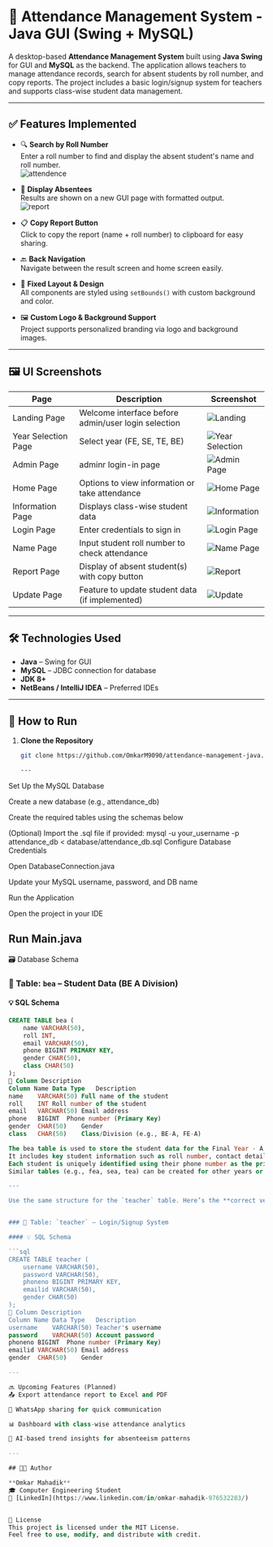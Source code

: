 # 📝 Attendance Management System - Java GUI (Swing + MySQL)

A desktop-based **Attendance Management System** built using **Java Swing** for GUI and **MySQL** as the backend. The application allows teachers to manage attendance records, search for absent students by roll number, and copy reports. The project includes a basic login/signup system for teachers and supports class-wise student data management.

---

## ✅ Features Implemented

- 🔍 **Search by Roll Number**  
  Enter a roll number to find and display the absent student's name and roll number.  
  ![attendence](./screenshots/searchroll.png)

- 🧾 **Display Absentees**  
  Results are shown on a new GUI page with formatted output.  
  ![report](./screenshots/abtreport.png)


- 📋 **Copy Report Button**  
  Click to copy the report (name + roll number) to clipboard for easy sharing.

- 🔙 **Back Navigation**  
  Navigate between the result screen and home screen easily.

- 🎨 **Fixed Layout & Design**  
  All components are styled using `setBounds()` with custom background and color.

- 🖼️ **Custom Logo & Background Support**  
  Project supports personalized branding via logo and background images.

---

## 🖼️ UI Screenshots

| Page | Description | Screenshot |
|------|-------------|------------|
| Landing Page | Welcome interface before admin/user login selection | ![Landing](./screenshots/landing.png) |
| Year Selection Page | Select year (FE, SE, TE, BE) | ![Year Selection](./screenshots/newyear1.png) |
| Admin Page | adminr login-in page | ![Admin Page](./screenshots/admin.png) |
| Home Page | Options to view information or take attendance | ![Home Page](./screenshots/home.png) |
| Information Page | Displays class-wise student data | ![Information](./screenshots/information.png) |
| Login Page | Enter credentials to sign in | ![Login Page](./screenshots/loginpage.png) |
| Name Page | Input student roll number to check attendance | ![Name Page](./screenshots/name.png) |
| Report Page | Display of absent student(s) with copy button | ![Report](./screenshots/abtreport.png) |
| Update Page | Feature to update student data (if implemented) | ![Update](./screenshots/update.png) |

---

## 🛠️ Technologies Used

- **Java** – Swing for GUI
- **MySQL** – JDBC connection for database
- **JDK 8+**
- **NetBeans / IntelliJ IDEA** – Preferred IDEs

---

## 📂 How to Run

1. **Clone the Repository**
   ```bash
   git clone https://github.com/OmkarM9090/attendance-management-java.git

   ---
Set Up the MySQL Database

Create a new database (e.g., attendance_db)

Create the required tables using the schemas below

(Optional) Import the .sql file if provided:
mysql -u your_username -p attendance_db < database/attendance_db.sql
Configure Database Credentials

Open DatabaseConnection.java

Update your MySQL username, password, and DB name

Run the Application

Open the project in your IDE

Run Main.java
---

🗃️ Database Schema
### 📌 Table: `bea` – Student Data (BE A Division)

#### 💡 SQL Schema

```sql
CREATE TABLE bea (
    name VARCHAR(50),
    roll INT,
    email VARCHAR(50),
    phone BIGINT PRIMARY KEY,
    gender CHAR(50),
    class CHAR(50)
);
🧾 Column Description
Column Name	Data Type	Description
name	VARCHAR(50)	Full name of the student
roll	INT	Roll number of the student
email	VARCHAR(50)	Email address
phone	BIGINT	Phone number (Primary Key)
gender	CHAR(50)	Gender
class	CHAR(50)	Class/Division (e.g., BE-A, FE-A)

The bea table is used to store the student data for the Final Year - A Division (commonly referred to as BE-A in engineering colleges).
It includes key student information such as roll number, contact details, gender, and class.
Each student is uniquely identified using their phone number as the primary key.
Similar tables (e.g., fea, sea, tea) can be created for other years or divisions based on the college or school's academic structure.

---

Use the same structure for the `teacher` table. Here’s the **correct version for that too**:


### 📌 Table: `teacher` – Login/Signup System

#### 💡 SQL Schema

```sql
CREATE TABLE teacher (
    username VARCHAR(50),
    password VARCHAR(50),
    phoneno BIGINT PRIMARY KEY,
    emailid VARCHAR(50),
    gender CHAR(50)
);
🧾 Column Description
Column Name	Data Type	Description
username	VARCHAR(50)	Teacher's username
password	VARCHAR(50)	Account password
phoneno	BIGINT	Phone number (Primary Key)
emailid	VARCHAR(50)	Email address
gender	CHAR(50)	Gender

---

🔜 Upcoming Features (Planned)
📤 Export attendance report to Excel and PDF

📲 WhatsApp sharing for quick communication

📊 Dashboard with class-wise attendance analytics

🧠 AI-based trend insights for absenteeism patterns

---

## 👨‍💻 Author

**Omkar Mahadik**  
🎓 Computer Engineering Student  
🔗 [LinkedIn](https://www.linkedin.com/in/omkar-mahadik-976532283/)


📜 License
This project is licensed under the MIT License.
Feel free to use, modify, and distribute with credit.
